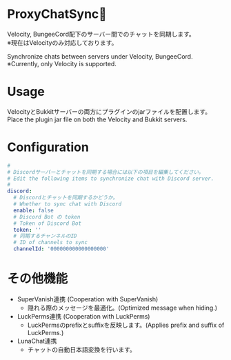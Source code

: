# ProxyChatSync🧬
Velocity, BungeeCord配下のサーバー間でのチャットを同期します。  
※現在はVelocityのみ対応しております。

Synchronize chats between servers under Velocity, BungeeCord.  
※Currently, only Velocity is supported.


# Usage
VelocityとBukkitサーバーの両方にプラグインのjarファイルを配置します。  
Place the plugin jar file on both the Velocity and Bukkit servers.  

# Configuration

```yaml
#
# Discordサーバーとチャットを同期する場合には以下の項目を編集してください。
# Edit the following items to synchronize chat with Discord server.
#
discord:
  # Discordとチャットを同期するかどうか。
  # Whether to sync chat with Discord
  enable: false
  # Discord Bot の token
  # Token of Discord Bot
  token: ''
  # 同期するチャンネルのID
  # ID of channels to sync
  channelId: '000000000000000000'
```

# その他機能
- SuperVanish連携 (Cooperation with SuperVanish)
  - 隠れる際のメッセージを最適化。(Optimized message when hiding.)
- LuckPerms連携 (Cooperation with LuckPerms)
  - LuckPermsのprefixとsuffixを反映します。(Applies prefix and suffix of LuckPerms.)
- LunaChat連携
  - チャットの自動日本語変換を行います。